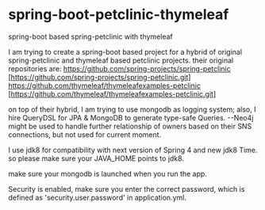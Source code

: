 spring-boot-petclinic-thymeleaf
===============================

spring-boot based spring-petclinic with thymeleaf

I am trying to create a spring-boot based project for a hybrid of original spring-petclinic and thymeleaf based petclinic projects.
their original repositories are:
https://github.com/spring-projects/spring-petclinic [https://github.com/spring-projects/spring-petclinic.git]
https://github.com/thymeleaf/thymeleafexamples-petclinic [https://github.com/thymeleaf/thymeleafexamples-petclinic.git]

on top of their hybrid, I am trying to use mongodb as logging system; also, I hire QueryDSL for JPA & MongoDB to generate type-safe Queries.
--Neo4j might be used to handle further relationship of owners based on their SNS connections, but not used for current moment.

I use jdk8 for compatibility with next version of Spring 4 and new jdk8 Time. so please make sure
your JAVA_HOME points to jdk8.

make sure your mongodb is launched when you run the app.

Security is enabled, make sure you enter the correct password, which is defined as 'security.user.password' in application.yml.



